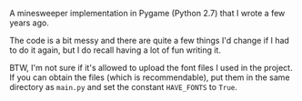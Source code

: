 A minesweeper implementation in Pygame (Python 2.7) that I wrote a few years ago.

The code is a bit messy and there are quite a few things I'd change if I had to do it again, but I do recall having a lot of fun writing it.

BTW, I'm not sure if it's allowed to upload the font files I used in the project. If you can obtain the files (which is recommendable), put them in the same directory as `main.py` and set the constant `HAVE_FONTS` to `True`.
